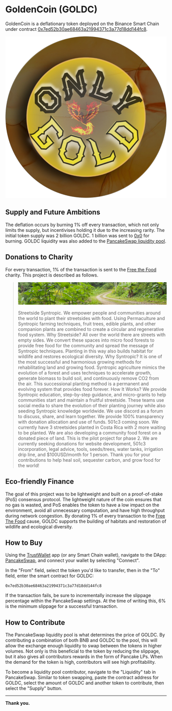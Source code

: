# GoldenCoin (GOLDC)

GoldenCoin is a deflationary token deployed on the Binance Smart Chain under contract [0x7ed52b30ae68463a21994371c3a77d18dd144fc8](https://bscscan.com/token/0x7ed52b30ae68463a21994371c3a77d18dd144fc8).

<img src="GoldenCoin_Circle.png" data-canonical-src="GoldenCoin_Circle.png" width="600"/>


## Supply and Future Ambitions

The deflation occurs by burning 1% off every transaction, which not only limits the supply, but incentivises holding it due to the increasing rarity. The initial token supply was 2 billion GOLDC. 1 billion was sent to [0x0](https://bscscan.com/tx/0x510759e7424e564dec4835002b9ebbb13223f85c70b89d2d4cf2cd5f2590074e) for burning. GOLDC liquidity was also added to the [PancakeSwap liquidity pool](https://pancakeswap.finance/add/0x7ed52b30ae68463a21994371c3a77D18DD144fc8/BNB).


## Donations to Charity

For every transaction, 1% of the transaction is sent to the [Free the Food](https://giveth.io/project/free-the-food) charity. This project is described as follows.

> ![](banner.jpg)
> 
> Streetside Syntropic. We empower people and communities around the world to plant their streetsides with food. Using Permaculture and Syntropic farming techniques, fruit trees, edible plants, and other companion plants are combined to create a circular and regenerative food system. Why Streetside? All over the world there are streets with empty sides. We convert these spaces into micro food forests to provide free food for the community and spread the message of Syntropic techniques. Planting in this way also builds habitat for wildlife and restores ecological diversity. Why Syntropic? It is one of the most successful and harmonious growing methods for rehabilitating land and growing food. Syntropic agriculture mimics the evolution of a forest and uses techniques to accelerate growth, generate biomass to build soil, and continuously remove CO2 from the air. This successional planting method is a permanent and evolving system that provides food forever. How It Works? We provide Syntropic education, step-by-step guidance, and micro-grants to help communities start and maintain a fruitful streetside. These teams use social media to share the evolution of their planting journey while also seeding Syntropic knowledge worldwide. We use discord as a forum to discuss, share, and learn together. We provide 100% transparency with donation allocation and use of funds. 501c3 coming soon. We currently have 3 streetsides planted in Costa Rica with 2 more waiting to be planted. We are also developing a community food forest on a donated piece of land. This is the pilot project for phase 2. We are currently seeking donations for website development, 501c3 incorporation, legal advice, tools, seeds/trees, water tanks, irrigation drip line, and $100USD/month for 1 person. Thank you for your contributions to help heal soil, sequester carbon, and grow food for the world!

## Eco-friendly Finance

The goal of this project was to be lightweight and built on a proof-of-stake (PoS) consensus protocol. The lightweight nature of the coin ensures that no gas is wasted, and PoS enables the token to have a low impact on the environment, avoid all unnecessary computation, and have high throughput during network congestion. By donating 1% of every transaction to the [Free The Food](https://giveth.io/project/free-the-food) cause, GOLDC supports the building of habitats and restoration of wildlife and ecological diversity.

## How to Buy

Using the [TrustWallet](https://trustwallet.com/) app (or any Smart Chain wallet), navigate to the DApp: [PancakeSwap](https://exchange.pancakeswap.finance/#/swap?outputCurrency=0x7ed52b30ae68463a21994371c3a77d18dd144fc8), and connect your wallet by selecting "Connect".

In the "From" field, select the token you'd like to transfer, then in the "To" field, enter the smart contract for GOLDC:
```
0x7ed52b30ae68463a21994371c3a77d18dd144fc8
```
If the transaction fails, be sure to incrementally increase the slippage percentage within the PancakeSwap settings. At the time of writing this, 6% is the minimum slippage for a successful transaction.

## How to Contribute

The PancakeSwap liquidity pool is what determines the price of GOLDC. By contributing a combination of both BNB and GOLDC to the pool, this will allow the exchange enough liquidity to swap between the tokens in higher volumes. Not only is this beneficial to the token by reducing the slippage, but it also gives all contributors rewards in the form of Pancake LPs. When the demand for the token is high, contributors will see high profitability.

To become a liquidity pool contributor, navigate to the "Liquidity" tab in PancakeSwap. Similar to token swapping, paste the contract address for GOLDC, select the amount of GOLDC and another token to contribute, then select the "Supply" button.

---
**Thank you.**
